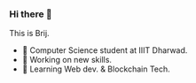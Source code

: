 ### Hi there 👋
This is Brij.

- 🏢 Computer Science student at IIIT Dharwad.
- 🔭 Working on new skills.
- 🌱 Learning Web dev. & Blockchain Tech.
<br>
<div align="center">  
</div>
